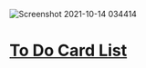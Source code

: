 ![Screenshot 2021-10-14 034414](https://user-images.githubusercontent.com/83503164/137236023-73a9de5c-2577-4a1a-b195-dfb07ca52da3.png)
# [To Do Card List](https://saicoo.github.io/task-2-card-info/)
